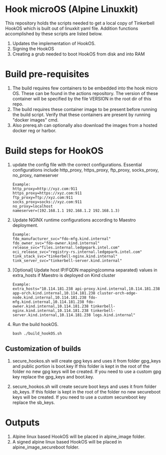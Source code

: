 
# Hook microOS (Alpine Linuxkit)
This repository holds the scripts needed to get a local copy of Tinkerbell HookOS which is built out of linuxkit yaml file.
Addition functions accomplished by these scripts are listed below.
1. Updates the implementation of HookOS.
2. Signing the HookOS
3. Creating a grub needed to boot HookOS from disk and into RAM

# Build pre-requisites
1. The build requires few containers to be embedded into the hook micro OS. These can be found in the actions repository.
   The version of these container will be specified by the file VERSION in the root dir of this repo.
2. The build requires these container image to be present before running the build script. Verify that these containers are present by running "docker images" cmd.
3. Also prereq.sh can optionally also download the images from a hosted docker reg or harbor.

# Build steps for HookOS
1. update the config file with the correct configurations.
   Essential configurations include
   http_proxy, https_proxy, ftp_proxy, socks_proxy, no_proxy, nameserver

   ```
   Example:
   http_proxy=http://xyz.com:911
   https_proxy=https://xyz.com:911
   ftp_proxy=ftp://xyz.com:911
   socks_proxy=socks://xyz.com:911
   no_proxy=localhost
   nameserver=(192.168.1.1 192.168.1.2 192.168.1.3)
   ```
2. Update NGINX runtime configurations according to Maestro deployment.

   ```
   Example:
   fdo_manufacturer_svc="fdo-mfg.kind.internal"
   fdo_owner_svc="fdo-owner.kind.internal"
   release_svc="files.internal.ledgepark.intel.com"
   oci_release_svc="registry-rs.internal.ledgepark.intel.com"
   tink_stack_svc="tinkerbell-nginx.kind.internal"
   tink_server_svc="tinkerbell-server.kind.internal"
   ```
3. [Optional] Update host IP/FQDN mapping(comma separated) values in extra_hosts if Maestro is deployed on Kind cluster

   ```
   Example:
   extra_hosts="10.114.181.238 api-proxy.kind.internal,10.114.181.238 app-orch.kind.internal,10.114.181.238 cluster-orch-edge-node.kind.internal,10.114.181.238 fdo-mfg.kind.internal,10.114.181.238 fdo-owner.kind.internal,10.114.181.238 tinkerbell-nginx.kind.internal,10.114.181.238 tinkerbell-server.kind.internal,10.114.181.238 logs.kind.internal"
   ```
4. Run the build hookOS.

   ```
   bash ./build_hookOS.sh
   ```

## Customization of builds
1. secure_hookos.sh will create gpg keys and uses it from folder gpg_keys and public portion is boot.key
   If this folder is kept in the root of the folder no new gpg keys will be created.
   If you need to use a custom gpg key replace the gpg_keys and boot.key.

2. secure_hookos.sh will create secure boot keys and uses it from folder sb_keys.
   If this folder is kept in the root of the folder no new secureboot keys will be created.
   If you need to use a custom secureboot key replace the sb_keys.



# Outputs
1. Alpine linux based HookOS will be placed in alpine_image folder.
1. A signed alpine linux based HookOS will be placed in alpine_image_secureboot folder.

